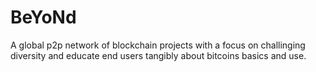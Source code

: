 # BeYoNd
A global p2p network of blockchain projects with a focus on challinging diversity and educate end users tangibly about bitcoins basics and use.
